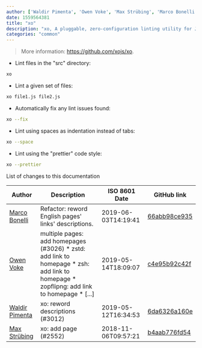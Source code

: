 ```yaml
---
author: ['Waldir Pimenta', 'Owen Voke', 'Max Strübing', 'Marco Bonelli']
date: 1559564381
title: "xo"
description: "xo, A pluggable, zero-configuration linting utility for JavaScript."
categories: "common"
---
```

> More information: <https://github.com/xojs/xo>.

- Lint files in the "src" directory:

```bash
xo
```

- Lint a given set of files:

```bash
xo file1.js file2.js
```

- Automatically fix any lint issues found:

```bash
xo --fix
```

- Lint using spaces as indentation instead of tabs:

```bash
xo --space
```

- Lint using the "prettier" code style:

```bash
xo --prettier
```
List of changes to this documentation


Author | Description | ISO 8601 Date | GitHub link
------|-----|-----|-----
[Marco Bonelli](mailto:marco@mebeim.net) | Refactor: reword English pages' links' descriptions. | 2019-06-03T14:19:41 | [66abb98ce935](https://github.com/tldr-pages/tldr/commit/66abb98ce935c0f4516bf30c4d6da72180d5a3ab)
[Owen Voke](mailto:owzie123@gmail.com) | multiple pages: add homepages (#3026) * zstd: add link to homepage * zsh: add link to homepage * zopflipng: add link to homepage * [...] | 2019-05-14T18:09:07 | [c4e95b92c42f](https://github.com/tldr-pages/tldr/commit/c4e95b92c42fe9fe8428c8d7c8cd5ad8d0bd1b0b)
[Waldir Pimenta](mailto:waldyrious@gmail.com) | xo: reword descriptions (#3012) | 2019-05-12T16:34:53 | [6da6326a160e](https://github.com/tldr-pages/tldr/commit/6da6326a160e06e3e337d838d6ead632deeb651e)
[Max Strübing](mailto:mxstrbng@gmail.com) | xo: add page (#2552) | 2018-11-06T09:57:21 | [b4aab776fd54](https://github.com/tldr-pages/tldr/commit/b4aab776fd54f946ce774720d934d5a00e21d977)

